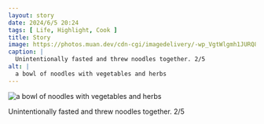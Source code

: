 ```yaml
---
layout: story
date: 2024/6/5 20:24
tags: [ Life, Highlight, Cook ]
title: Story
image: https://photos.muan.dev/cdn-cgi/imagedelivery/-wp_VgtWlgmh1JURQ8t1mg/d0c7ca6e-d4e1-4f92-739e-863f309f1b00/public
caption: |
  Unintentionally fasted and threw noodles together. 2/5
alt: |
  a bowl of noodles with vegetables and herbs
---
```


![a bowl of noodles with vegetables and herbs](https://photos.muan.dev/cdn-cgi/imagedelivery/-wp_VgtWlgmh1JURQ8t1mg/d0c7ca6e-d4e1-4f92-739e-863f309f1b00/public)

Unintentionally fasted and threw noodles together. 2/5
